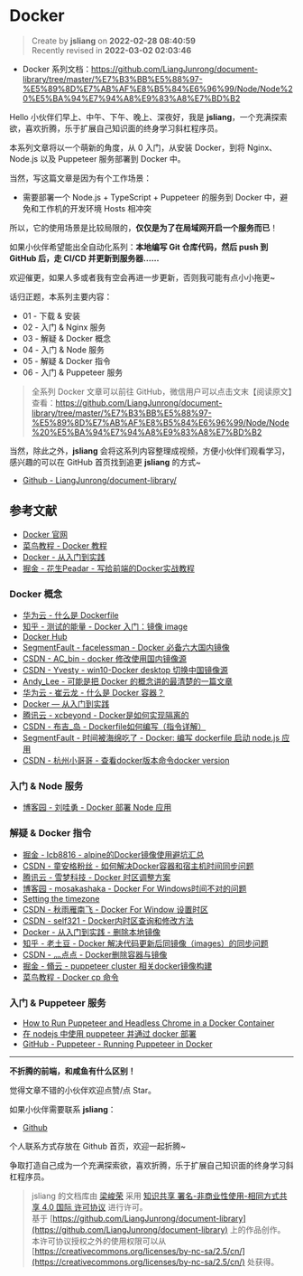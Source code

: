Docker
===

> Create by **jsliang** on **2022-02-28 08:40:59**  
> Recently revised in **2022-03-02 02:03:46**

* Docker 系列文档：https://github.com/LiangJunrong/document-library/tree/master/%E7%B3%BB%E5%88%97-%E5%89%8D%E7%AB%AF%E8%B5%84%E6%96%99/Node/Node%20%E5%BA%94%E7%94%A8%E9%83%A8%E7%BD%B2

Hello 小伙伴们早上、中午、下午、晚上、深夜好，我是 **jsliang**，一个充满探索欲，喜欢折腾，乐于扩展自己知识面的终身学习斜杠程序员。

本系列文章将以一个萌新的角度，从 0 入门，从安装 Docker，到将 Nginx、Node.js 以及 Puppeteer 服务部署到 Docker 中。

当然，写这篇文章是因为有个工作场景：

* 需要部署一个 Node.js + TypeScript + Puppeteer 的服务到 Docker 中，避免和工作机的开发环境 Hosts 相冲突

所以，它的使用场景是比较局限的，**仅仅是为了在局域网开启一个服务而已**！

如果小伙伴希望能出全自动化系列：**本地编写 Git 仓库代码，然后 push 到 GitHub 后，走 CI/CD 并更新到服务器……**

欢迎催更，如果人多或者我有空会再进一步更新，否则我可能有点小小拖更~

话归正题，本系列主要内容：

* 01 - 下载 & 安装
* 02 - 入门 & Nginx 服务
* 03 - 解疑 & Docker 概念
* 04 - 入门 & Node 服务
* 05 - 解疑 & Docker 指令
* 06 - 入门 & Puppeteer 服务

> 全系列 Docker 文章可以前往 GitHub，微信用户可以点击文末【阅读原文】查看：https://github.com/LiangJunrong/document-library/tree/master/%E7%B3%BB%E5%88%97-%E5%89%8D%E7%AB%AF%E8%B5%84%E6%96%99/Node/Node%20%E5%BA%94%E7%94%A8%E9%83%A8%E7%BD%B2

当然，除此之外，**jsliang** 会将这系列内容整理成视频，方便小伙伴们观看学习，感兴趣的可以在 GitHub 首页找到追更 **jsliang** 的方式~

* [Github - LiangJunrong/document-library/](https://github.com/LiangJunrong/document-library)

## 参考文献

* [Docker 官网](https://www.docker.com/get-started)
* [菜鸟教程 - Docker 教程](https://www.runoob.com/docker/docker-tutorial.html)
* [Docker - 从入门到实践](https://yeasy.gitbook.io/docker_practice/)
* [掘金 - 花生Peadar - 写给前端的Docker实战教程](https://juejin.cn/post/6844903946234904583)

### Docker 概念

* [华为云 - 什么是 Dockerfile](https://www.huaweicloud.com/zhishi/edu-arc-yys28.html)
* [知乎 - 测试的能量 - Docker 入门：镜像 image](https://zhuanlan.zhihu.com/p/144355897)
* [Docker Hub](https://hub.docker.com/)
* [SegmentFault - facelessman - Docker 必备六大国内镜像](https://segmentfault.com/a/1190000023117518)
* [CSDN - AC_bin - docker 修改使用国内镜像源](https://blog.csdn.net/qq_21384293/article/details/115180907)
* [CSDN - Yvesty - win10-Docker desktop 切换中国镜像源](https://blog.csdn.net/Yvesty/article/details/118601701)
* [Andy_Lee - 可能是把 Docker 的概念讲的最清楚的一篇文章](http://dockone.io/article/6051)
* [华为云 - 崔云龙 - 什么是 Docker 容器？](https://info.support.huawei.com/info-finder/encyclopedia/zh/Docker%E5%AE%B9%E5%99%A8.html)
* [Docker — 从入门到实践](https://yeasy.gitbook.io/docker_practice/basic_concept/container)
* [腾讯云 - xcbeyond - Docker是如何实现隔离的](https://cloud.tencent.com/developer/article/1647535)
* [CSDN - 布吉_岛 - Dockerfile如何编写（指令详解）](https://blog.csdn.net/zx110503/article/details/103480514)
* [SegmentFault - 时间被海绵吃了 - Docker: 编写 dockerfile 启动 node.js 应用](https://segmentfault.com/a/1190000017946741)
* [CSDN - 杭州小哥哥 - 查看docker版本命令docker version](https://blog.csdn.net/W_317/article/details/104363979)

### 入门 & Node 服务

* [博客园 - 刘哇勇 - Docker 部署 Node 应用](https://www.cnblogs.com/Wayou/p/14901465.html)

### 解疑 & Docker 指令

* [掘金 - lcb8816 - alpine的Docker镜像使用避坑汇总](https://juejin.cn/post/6850418112237502472)
* [CSDN - 童安格粉丝 - 如何解决Docker容器和宿主机时间同步问题](https://blog.csdn.net/a1010256340/article/details/80269508)
* [腾讯云 - 雪梦科技 - Docker 时区调整方案](https://cloud.tencent.com/developer/article/1626811)
* [博客园 - mosakashaka - Docker For Windows时间不对的问题](https://www.cnblogs.com/mosakashaka/p/12609228.html)
* [Setting the timezone](https://wiki.alpinelinux.org/wiki/Setting_the_timezone)
* [CSDN - 秋雨雁南飞 - Docker For Window 设置时区](https://blog.csdn.net/czjnoe/article/details/114273552)
* [CSDN - self321 - Docker内时区查询和修改方法](https://blog.csdn.net/self321/article/details/110388000)
* [Docker - 从入门到实践 - 删除本地镜像](https://yeasy.gitbook.io/docker_practice/image/rm)
* [知乎 - 老土豆 - Docker 解决代码更新后同镜像（images）的同步问题](https://zhuanlan.zhihu.com/p/366271256)
* [CSDN - 灬点点 - Docker删除容器与镜像](https://blog.csdn.net/qq_32447301/article/details/79387649)
* [掘金 - 翛云 - puppeteer cluster 相关docker镜像构建](https://juejin.cn/post/6968335094842916901)
* [菜鸟教程 - Docker cp 命令](https://www.runoob.com/docker/docker-cp-command.html)

### 入门 & Puppeteer 服务

* [How to Run Puppeteer and Headless Chrome in a Docker Container](https://www.cloudsavvyit.com/13461/how-to-run-puppeteer-and-headless-chrome-in-a-docker-container/)
* [在 nodejs 中使用 puppeteer 并通过 docker 部署](https://blog.mapleque.com/posts/tool/puppeteer/js-puppeteer-docker/)
* [GitHub - Puppeteer - Running Puppeteer in Docker](https://github.com/puppeteer/puppeteer/blob/main/docs/troubleshooting.md#running-puppeteer-in-docker)

---

**不折腾的前端，和咸鱼有什么区别！**

觉得文章不错的小伙伴欢迎点赞/点 Star。

如果小伙伴需要联系 **jsliang**：

* [Github](https://github.com/LiangJunrong/document-library)

个人联系方式存放在 Github 首页，欢迎一起折腾~

争取打造自己成为一个充满探索欲，喜欢折腾，乐于扩展自己知识面的终身学习斜杠程序员。

> jsliang 的文档库由 [梁峻荣](https://github.com/LiangJunrong) 采用 [知识共享 署名-非商业性使用-相同方式共享 4.0 国际 许可协议](http://creativecommons.org/licenses/by-nc-sa/4.0/) 进行许可。<br/>基于 [https://github.com/LiangJunrong/document-library](https://github.com/LiangJunrong/document-library) 上的作品创作。<br/>本许可协议授权之外的使用权限可以从 [https://creativecommons.org/licenses/by-nc-sa/2.5/cn/](https://creativecommons.org/licenses/by-nc-sa/2.5/cn/) 处获得。
